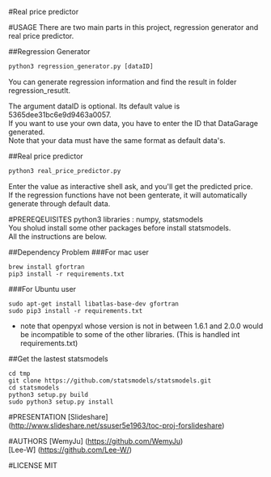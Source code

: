 #Real price predictor

#USAGE
There are two main parts in this project, regression generator and real price predictor.

##Regression Generator
```python
python3 regression_generator.py [dataID]
```
You can generate regression information and find the result in folder regression_resutlt.  

The argument dataID is optional. Its default value is 5365dee31bc6e9d9463a0057.  
If you want to use your own data, you have to enter the ID that DataGarage generated.  
Note that your data must have the same format as default data's.  

##Real price predictor
```python
python3 real_price_predictor.py
```
Enter the value as interactive shell ask, and you'll get the predicted price.  
If the regression functions have not been genterate, it will automatically generate through default data.

#PREREQEUISITES
python3
libraries : numpy, statsmodels  
You sholud install some other packages before install statsmodels.  
All the instructions are below.

##Dependency Problem
###For mac user
```shell
brew install gfortran
pip3 install -r requirements.txt
```
###For Ubuntu user
```shell
sudo apt-get install libatlas-base-dev gfortran
sudo pip3 install -r requirements.txt
```
* note that openpyxl whose version is not in between 1.6.1 and 2.0.0 would be incompatible to some of the other libraries. (This is handled int requirements.txt)

##Get the lastest statsmodels
```shell
cd tmp
git clone https://github.com/statsmodels/statsmodels.git 
cd statsmodels
python3 setup.py build
sudo python3 setup.py install
```

#PRESENTATION
[Slideshare] (http://www.slideshare.net/ssuser5e1963/toc-proj-forslideshare)

#AUTHORS
[WemyJu] (https://github.com/WemyJu)  
[Lee-W] (https://github.com/Lee-W/)

#LICENSE
MIT
